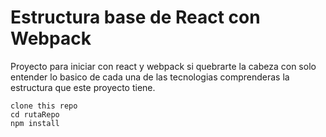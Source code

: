 # Estructura base de React con Webpack

Proyecto para iniciar con react y webpack si quebrarte la cabeza con solo entender lo basico de cada una de las tecnologias comprenderas la estructura que este proyecto tiene.

```
clone this repo
cd rutaRepo
npm install

```